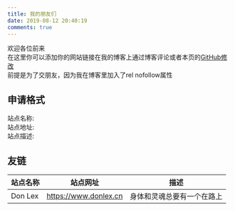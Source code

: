 ```yaml
---
title: 我的朋友们
date: 2019-08-12 20:40:19
comments: true
---
```


欢迎各位前来  
在这里你可以添加你的网站链接在我的博客上通过博客评论或者本页的[GitHub修改](https://github.com/Mryan2005/mryan2005.github.io/blob/src/source/friends/index.md)</a>  
前提是为了交朋友，因为我在博客里加入了rel nofollow属性  

## 申请格式

站点名称:  
站点地址:  
站点描述:  

## 友链

| 站点名称 | 站点网址 | 描述 |
| --- | --- | --- |
| Don Lex | <a href="https://www.donlex.cn" rel="nofollow" rel="noopener" target="_blank">https://www.donlex.cn</a> | 身体和灵魂总要有一个在路上 |